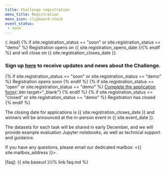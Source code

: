 ```yaml
---
title: Challenge registration
menu_title: Registration
menu_icon: clipboard-check
event_status:
 - soon
---
```


{:.lead}
{% if site.registration_status
== "soon" or site.registration_status == "demo" %} Registration opens on
{{ site.registration_opens_date }}{% endif %} and will close on
{{ site.registration_closes_date }}. 

### Sign up [here](https://framaforms.org/2025-frugal-ai-summit-1732038008) to receive updates and news about the Challenge.

<div class="aside" markdown="1">

{% if site.registration_status == "soon" or site.registration_status == "demo" %}
  <a class="btn disabled">Registration opens soon</a>
{% endif %}
{% if site.registration_status == "open" or site.registration_status == "demo" %}
  [Complete the application form](https://forms.office.com/...){:.btn target="_blank"}
{% endif %}
{% if site.registration_status == "closed" or site.registration_status == "demo" %}
  <a class="btn disabled">Registration has closed</a>
{% endif %}

The closing date for applications is {{ site.registration_closes_date }} and 
winners will be announced at the in-person event in {{ site.event_date }}.
</div>

The datasets for each task will be shared in early December, and we will provide 
example evaluation Jupyter notebooks, as well as technical support and guidance.

If you have any questions, please email our dedicated mailbox: <{{ site.mailbox_address }}>.

[faq]: {{ site.baseurl }}{% link faq.md %}
